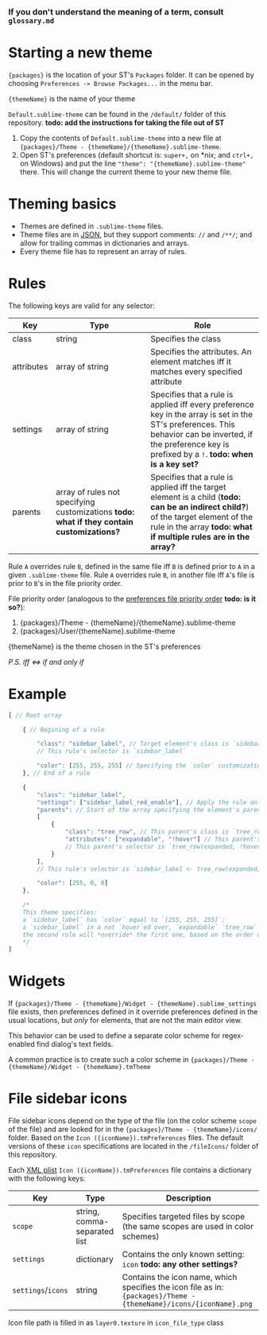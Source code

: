 ### If you don't understand the meaning of a term, consult `glossary.md`

# Starting a new theme

`{packages}` is the location of your ST's `Packages` folder. It can be opened by choosing `Preferences -> Browse Packages...` in the menu bar.

`{themeName}` is the name of your theme

`Default.sublime-theme` can be found in the `/default/` folder of this repository. **todo: add the instructions for taking the file out of ST**

1. Copy the contents of `Default.sublime-theme` into a new file at `{packages}/Theme - {themeName}/{themeName}.sublime-theme`.
1. Open ST's preferences (default shortcut is: `super+,` on *nix; and `ctrl+,` on Windows) and put the line `"theme": "{themeName}.sublime-theme"` there. This will change the current theme to your new theme file.

# Theming basics

* Themes are defined in `.sublime-theme` files.
* Theme files are in [JSON](http://www.json.org/), but they support comments: `//` and `/**/`; and allow for trailing commas in dictionaries and arrays.
* Every theme file has to represent an array of rules.

# Rules

The following keys are valid for any selector:

Key | Type | Role
--- | ---- | ----
class | string | Specifies the class
attributes | array of string | Specifies the attributes. An element matches iff it matches every specified attribute
settings | array of string | Specifies that a rule is applied iff every preference key in the array is set in the ST's preferences. This behavior can be inverted, if the preference key is prefixed by a `!`. **todo: when is a key set?**
parents | array of rules not specifying customizations **todo: what if they contain customizations?** | Specifies that a rule is applied iff the target element is a child (**todo: can be an indirect child?**) of the target element of the rule in the array **todo: what if multiple rules are in the array?**

Rule `A` overrides rule `B`, defined in the same file iff `B` is defined prior to `A` in a given `.sublime-theme` file.
Rule `A` overrides rule `B`, in another file iff `A`'s file is prior to `B`'s in the file priority order.

File priority order (analogous to the [preferences file priority order](https://www.sublimetext.com/docs/3/settings.html) **todo: is it so?**):

1. {packages}/Theme - {themeName}/{themeName}.sublime-theme
1. {packages}/User/{themeName}.sublime-theme

{themeName} is the theme chosen in the ST's preferences

*P.S. iff <=> if and only if*

# Example

```js
[ // Root array

	{ // Begining of a rule

		"class": "sidebar_label", // Target element's class is `sidebar_label`
		// This rule's selector is `sidebar_label`

		"color": [255, 255, 255] // Specifying the `color` customization to the value of `[255, 255, 255]`
	}, // End of a rule

	{
		"class": "sidebar_label",
		"settings": ["sidebar_label_red_enable"], // Apply the rule only when `sidebar_label_red_enable` property is set
		"parents": // Start of the array specifying the element's parents
		[
			{
				"class": "tree_row", // This parent's class is `tree_row`
				"attributes": ["expandable", "!hover"] // This parent's attributes are `expanded` *and* not `!hover`
				// This parent's selector is `tree_row(expanded, !hover)`
			}
		],
		// This rule's selector is `sidebar_label <- tree_row(expanded, !hover)`

		"color": [255, 0, 0]
	},

	/*
	This theme specifies:
	a `sidebar_label` has `color` equal to `[255, 255, 255]`;
	a `sidebar_label` in a not `hover`ed over, `expandable` `tree_row` has `color` equal to `[255, 0, 0]` iff `sidebar_label_red_enable` property is set;
	the second rule will *override* the first one, based on the order of the definition
	*/
]
```

# Widgets

If `{packages}/Theme - {themeName}/Widget - {themeName}.sublime_settings` file exists, then preferences defined in it override preferences defined in the usual locations, but *only* for elements, that are not the main editor view.

This behavior can be used to define a separate color scheme for regex-enabled find dialog's text fields.

A common practice is to create such a color scheme in `{packages}/Theme - {themeName}/Widget - {themeName}.tmTheme`

# File sidebar icons

File sidebar icons depend on the type of the file (on the color scheme `scope` of the file) and are looked for in the `{packages}/Theme - {themeName}/icons/` folder. Based on the `Icon ({iconName}).tmPreferences` files. The default versions of these `icon` specifications are located in the `/fileIcons/` folder of this repository.

Each [XML plist](http://www.apple.com/DTDs/PropertyList-1.0.dtd) `Icon ({iconName}).tmPreferences` file contains a dictionary with the following keys:

Key | Type | Description
--- | ---- | ---------
`scope` | string, comma-separated list | Specifies targeted files by scope (the same scopes are used in color schemes)
`settings` | dictionary | Contains the only known setting: `icon` **todo: any other settings?**
`settings`/`icons` | string | Contains the icon name, which specifies the icon file as in: `{packages}/Theme - {themeName}/icons/{iconName}.png`

Icon file path is filled in as `layer0.texture` in `icon_file_type` class
